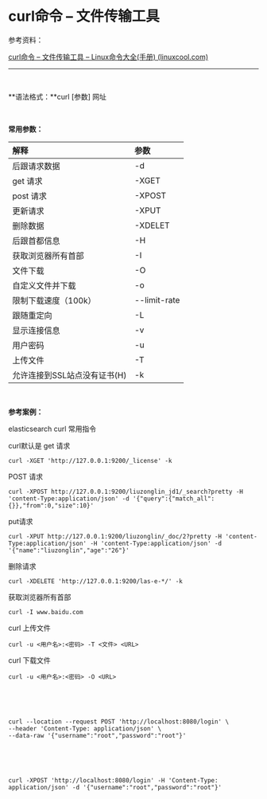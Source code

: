 # curl命令 – 文件传输工具

参考资料：

[curl命令 – 文件传输工具 – Linux命令大全(手册) (linuxcool.com)](https://www.linuxcool.com/curl)

---

‍

**语法格式：**curl [参数] 网址

‍

**常用参数：**

|解释|参数|
| :-----------------------------| :-------------|
|后跟请求数据|-d|
|get 请求|-XGET|
|post 请求|-XPOST|
|更新请求|-XPUT|
|删除数据|-XDELET|
|后跟首都信息|-H|
|获取浏览器所有首部|-I|
|文件下载|-O|
|自定义文件并下载|-o|
|限制下载速度（100k）|--limit-rate|
|跟随重定向|-L|
|显示连接信息|-v|
|用户密码|-u|
|上传文件|-T|
|允许连接到SSL站点没有证书(H)|-k|

‍

**参考案例：**

elasticsearch curl 常用指令

curl默认是 get 请求

```shell
curl -XGET 'http://127.0.0.1:9200/_license' -k
```

POST 请求

```shell
curl -XPOST http://127.0.0.1:9200/liuzonglin_jd1/_search?pretty -H 'content-Type:application/json' -d '{"query":{"match_all":{}},"from":0,"size":10}'
```

put请求

```shell
curl -XPUT http://127.0.0.1:9200/liuzonglin/_doc/2?pretty -H 'content-Type:application/json' -H 'content-Type:application/json' -d '{"name":"liuzonglin","age":"26"}'
```

删除请求  

```shell
curl -XDELETE 'http://127.0.0.1:9200/las-e-*/' -k
```

获取浏览器所有首部​

```shell
curl -I www.baidu.com
```

curl 上传文件

```shell
curl -u <用户名>:<密码> -T <文件> <URL>
```

curl 下载文件

```shell
curl -u <用户名>:<密码> -O <URL>
```

‍

‍

```shell
curl --location --request POST 'http://localhost:8080/login' \
--header 'Content-Type: application/json' \
--data-raw '{"username":"root","password":"root"}'
```

‍

‍

```shell
curl -XPOST 'http://localhost:8080/login' -H 'Content-Type: application/json' -d '{"username":"root","password":"root"}'
```

‍
